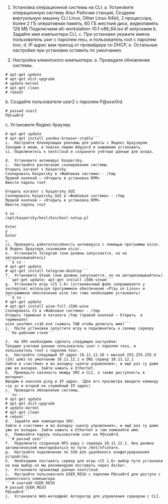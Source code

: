 1.	Установка операционной системы на CLI: 
a.	Установите операционную систему Альт Рабочая станция,
Создаем виртуальную машину CLI 
Linux, Other Linux 64bit, 2 процессора, более 2 ГБ оперативная память, 60 ГБ жесткий диск, видеопамять 128 МБ
Подключаем alt-workstation-10.1-x86_64.iso
И запускаем
b.	Задайте имя компьютера CLI,
c.	При установке укажите имена пользователь user с паролем resu, и пользователь root с паролем toor,
d.	IP адрес вам приход от провайдера по DHCP,
e.	Остальные настройки при установки оставить по умолчанию.

3.	Настройка клиентского компьютера:
a.	Проведите обновление системы.
```su -
# apt-get update
# apt-get dist-upgrade
# update-kernel
# apt-get clean
# reboot
```

b.	Создайте пользователя user2 с паролем P@ssw0rd.
```# useradd user2
# passwd user2
P@ssw0rd
```
c.	Установите Яндекс браузер.
```$ su -
# apt-get update
# apt-get install yandex-browser-stable```
i.	Настройте блокировщик рекламы для работы с Яндекс браузером
Заходим в меню, в поиске пишем Adguard и нажимаем установить.
ii.	Подключитесь к nextcloud и сохраните учётные данные для входа.

d.	Установите антивирус Kaspersky.
i.	Настройте расписание сканирование системы.
Открыть каталог с Kaspersky 
Скопировать Kaspersky в «Файловая система» - /tmp
Правой кнопкой – «Открыть в установка RPM»
Ввести пароль root

Открыть каталог с Kaspersky_GUI
Скопировать Kaspersky_GUI в «Файловая система» - /tmp
Правой кнопкой – «Открыть в установка RPM»
Ввести пароль root

$ su -
/opt/kaspersky/kesl/bin/kesl-setup.pl

Enter
y
Enter
…
ii.	Проверить работоспособность антивируса с помощью программы eicar.
В Яндекс Браузере скачиваем eicar.
e.	Установите Telegram (они должны запускается, но не авторизовывайтесь)
```$ su -
# apt-get update
# apt-get install telegram-desktop```
f.	Установите Steam (они должны запускается, но не авторизовывайтесь)
```apt-get update; apt-get install i586-steam```
g.	Установите игру «CS 1.6» (установочный файл запрашиваете у экспертов) используя программное обеспечение «Play on Linux» и программное обеспечение wine (их тоже необходимо установить)
```$ su -
# apt-get update
# apt-get install wine-full i586-wine
Скопировать CS в «Файловая система» - /tmp
Открыть терминал в каталоге /tmp (правой кнопкой – Открыть  в терминале)
wine yourmon_cs16.exe (нажать TAB чтобы дописать имя)```
i.	После установки запустите игру и подключитесь к своему серверу 
```На рабочем столе```

2.	На SRV необходимо сделать следующие настройки: 
Текущие учетные данные пользователь user с паролем resu, и пользователь root с паролем toor.
a.	Настройте следующий IP адрес 10.11.12.10 с маской 255.255.255.0 (24) шлюз по умолчанию 10.11.12.1 и DNS сервер 10.11.12.1
Зайти в «система» и во вкладку «центр управления», и ещё раз ту даже уже во вкладке. Зайти нажать и Ethernet. 
b.	Проверьте связность между SRV и CLI, а также доступность в интернет.
Вводим в консоли ping и IP адрес. (Для его просмотра введите команду   «ip a» и второй не служебный IP адрес)    
c.	Проведите обновление системы.
```su -
# apt-get update
# apt-get dist-upgrade
# update-kernel
# apt-get clean
# reboot```
d.	Задайте имя компьютера SRV. 
Зайти в «система» и во вкладку «центр управления», и ещё раз ту даже уже во вкладке. Зайти нажать и Ethernet и там поменяйте имя.
e.	Поменяйте пароль пользователю user на P@ssw0rd.
```# passwd user```
f.	Подключите созданную NFS шару с сервера 10.11.12.1. Она должна автоматический монтироваться по пути /mnt/nfsshare.
g.	Настройте подключение по SSH для удалённого конфигурирования устройства.
h.	Необходимо поставить сервер для игры «CS 1.6» выбор пути установки на ваш выбор но мы рекомендуем поставить через docker.
i.	Установите хранилище данных nextcloud.
i.	Настройте пользователя USER_RESU с паролем P@ssw0rd для доступа с клиентского компьютера
```# useradd USER_RESU
# passwd USER_RESU
P@ssw0rd```
j.	Установите Web-интерфейс Алтератор для управления сервером с CLI.




